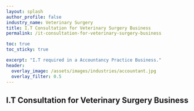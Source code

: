 ```yaml
---
layout: splash 
author_profile: false 
industry_name: Veterinary Surgery
title: I.T Consultation for Veterinary Surgery Business
permalink: /it-consultation-for-veterinary-surgery-business

toc: true
toc_sticky: true

excerpt: "I.T required in a Accountancy Practice Business."
header:
  overlay_image: /assets/images/industries/accountant.jpg
  overlay_filter: 0.5 
---
```


## I.T Consultation for Veterinary Surgery Business